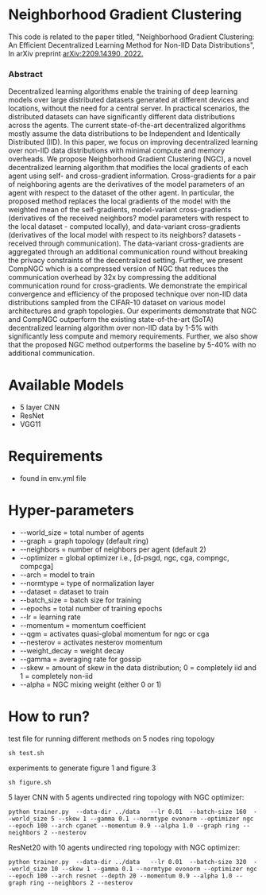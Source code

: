 # Neighborhood Gradient Clustering
This code is related to the paper titled, "Neighborhood Gradient Clustering: An Efficient Decentralized Learning Method for Non-IID Data Distributions", In arXiv preprint [arXiv:2209.14390, 2022.](https://arxiv.org/abs/2209.14390) 

### Abstract
Decentralized learning algorithms enable the training of deep learning models over large distributed datasets generated at different devices and locations, without the need for a central server. In practical scenarios, the distributed datasets can have significantly different data distributions across the agents. The current state-of-the-art decentralized algorithms mostly assume the data distributions to be Independent and Identically Distributed (IID). In this paper, we focus on improving decentralized learning over non-IID data distributions with minimal compute and memory overheads. We propose Neighborhood Gradient Clustering (NGC), a novel decentralized learning algorithm that modifies the local gradients of each agent using self- and cross-gradient information. Cross-gradients for a pair of neighboring agents are the derivatives of the model parameters of an agent with respect to the dataset of the other agent. In particular, the proposed method replaces the local gradients of the model with the weighted mean of the self-gradients, model-variant cross-gradients (derivatives of the received neighbors? model parameters with respect to the local dataset - computed locally), and data-variant cross-gradients (derivatives of the local model with respect to its neighbors? datasets - received through communication). The data-variant cross-gradients are aggregated through an additional communication round without breaking the privacy constraints of the decentralized setting. Further, we present CompNGC which is a compressed version of NGC that reduces the communication overhead by 32x by compressing the additional communication round for cross-gradients. We demonstrate the empirical convergence and efficiency of the proposed technique over non-IID data distributions sampled from the CIFAR-10 dataset on various model architectures and graph topologies. Our experiments demonstrate that NGC and CompNGC outperform the existing state-of-the-art (SoTA) decentralized learning algorithm over non-IID data by 1-5% with significantly less compute and memory requirements. Further, we also show that the proposed NGC method outperforms the baseline by 5-40% with no additional communication.  

# Available Models
* 5 layer CNN
* ResNet
* VGG11

# Requirements
* found in env.yml file

# Hyper-parameters
* --world_size   = total number of agents
* --graph        = graph topology (default ring)
* --neighbors    = number of neighbors per agent (default 2)
* --optimizer    = global optimizer i.e., [d-psgd, ngc, cga, compngc, compcga]
* --arch         = model to train
* --normtype     = type of normalization layer
* --dataset      = dataset to train
* --batch_size   = batch size for training
* --epochs       = total number of training epochs
* --lr           = learning rate
* --momentum     = momentum coefficient
* --qgm          = activates quasi-global momentum for ngc or cga 
* --nesterov     = activates nesterov momentum
* --weight_decay = weight decay
* --gamma        = averaging rate for gossip 
* --skew         = amount of skew in the data distribution; 0 = completely iid and 1 = completely non-iid
* --alpha        = NGC mixing weight (either 0 or 1)

# How to run?

test file for running different methods on 5 nodes ring topology
```
sh test.sh
```

experiments to generate figure 1 and figure 3
```
sh figure.sh
```

5 layer CNN with 5 agents undirected ring topology with NGC optimizer:
```
python trainer.py  --data-dir ../data   --lr 0.01  --batch-size 160  --world_size 5 --skew 1 --gamma 0.1 --normtype evonorm --optimizer ngc --epoch 100 --arch cganet --momentum 0.9 --alpha 1.0 --graph ring --neighbors 2 --nesterov
```

ResNet20 with 10 agents undirected ring topology with NGC optimizer:
```
python trainer.py  --data-dir ../data   --lr 0.01  --batch-size 320  --world_size 10 --skew 1 --gamma 0.1 --normtype evonorm --optimizer ngc --epoch 100 --arch resnet --depth 20 --momentum 0.9 --alpha 1.0 --graph ring --neighbors 2 --nesterov
```
